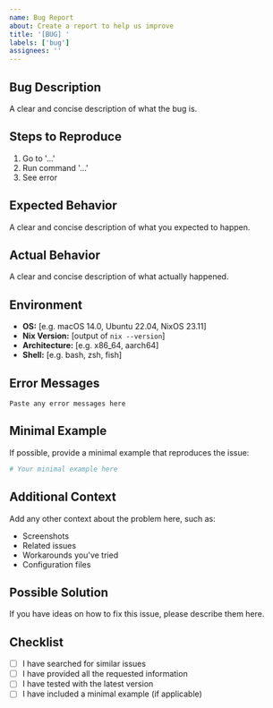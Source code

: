 ```yaml
---
name: Bug Report
about: Create a report to help us improve
title: '[BUG] '
labels: ['bug']
assignees: ''
---
```


## Bug Description

A clear and concise description of what the bug is.

## Steps to Reproduce

1. Go to '...'
2. Run command '...'
3. See error

## Expected Behavior

A clear and concise description of what you expected to happen.

## Actual Behavior

A clear and concise description of what actually happened.

## Environment

- **OS:** [e.g. macOS 14.0, Ubuntu 22.04, NixOS 23.11]
- **Nix Version:** [output of `nix --version`]
- **Architecture:** [e.g. x86_64, aarch64]
- **Shell:** [e.g. bash, zsh, fish]

## Error Messages

```
Paste any error messages here
```

## Minimal Example

If possible, provide a minimal example that reproduces the issue:

```nix
# Your minimal example here
```

## Additional Context

Add any other context about the problem here, such as:
- Screenshots
- Related issues
- Workarounds you've tried
- Configuration files

## Possible Solution

If you have ideas on how to fix this issue, please describe them here.

## Checklist

- [ ] I have searched for similar issues
- [ ] I have provided all the requested information
- [ ] I have tested with the latest version
- [ ] I have included a minimal example (if applicable)
